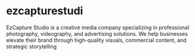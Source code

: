 # ezcapturestudi
EzCapture Studio is a creative media company specializing in professional photography, videography, and advertising solutions. We help businesses elevate their brand through high-quality visuals, commercial content, and strategic storytelling
